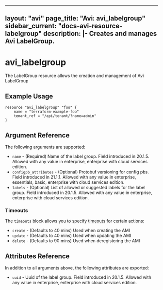 <!--
    Copyright 2021 VMware, Inc.
    SPDX-License-Identifier: Mozilla Public License 2.0
-->
---
layout: "avi"
page_title: "Avi: avi_labelgroup"
sidebar_current: "docs-avi-resource-labelgroup"
description: |-
  Creates and manages Avi LabelGroup.
---

# avi_labelgroup

The LabelGroup resource allows the creation and management of Avi LabelGroup

## Example Usage

```hcl
resource "avi_labelgroup" "foo" {
    name = "terraform-example-foo"
    tenant_ref = "/api/tenant/?name=admin"
}
```

## Argument Reference

The following arguments are supported:

* `name` - (Required) Name of the label group. Field introduced in 20.1.5. Allowed with any value in enterprise, enterprise with cloud services edition.
* `configpb_attributes` - (Optional) Protobuf versioning for config pbs. Field introduced in 21.1.1. Allowed with any value in enterprise, essentials, basic, enterprise with cloud services edition.
* `labels` - (Optional) List of allowed or suggested labels for the label group. Field introduced in 20.1.5. Allowed with any value in enterprise, enterprise with cloud services edition.


### Timeouts

The `timeouts` block allows you to specify [timeouts](https://www.terraform.io/docs/configuration/resources.html#timeouts) for certain actions:

* `create` - (Defaults to 40 mins) Used when creating the AMI
* `update` - (Defaults to 40 mins) Used when updating the AMI
* `delete` - (Defaults to 90 mins) Used when deregistering the AMI

## Attributes Reference

In addition to all arguments above, the following attributes are exported:

* `uuid` -  Uuid of the label group. Field introduced in 20.1.5. Allowed with any value in enterprise, enterprise with cloud services edition.


